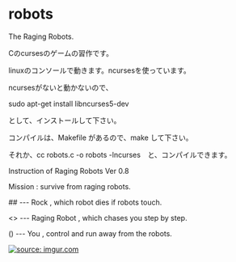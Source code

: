 # robots
The Raging Robots.

Cのcursesのゲームの習作です。

linuxのコンソールで動きます。ncursesを使っています。

ncursesがないと動かないので、

sudo apt-get install libncurses5-dev

として、インストールして下さい。

コンパイルは、Makefile があるので、make して下さい。

それか、cc robots.c -o robots -lncurses　と、コンパイルできます。

Instruction of Raging Robots Ver 0.8

Mission : survive from raging robots.

\## --- Rock , which robot dies if robots touch.

<> --- Raging Robot , which chases you step by step.

() --- You , control and run away from the robots.

<a href="https://imgur.com/oaD71xN"><img src="https://i.imgur.com/oaD71xN.png" title="source: imgur.com" /></a>
